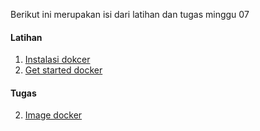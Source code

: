 Berikut ini merupakan isi dari latihan dan tugas minggu 07
#### Latihan
1.  [Instalasi dokcer](instalasi.md)
1.  [Get started docker](getsarteddocker.md)
#### Tugas
2.  [Image docker](imagedocker.md)